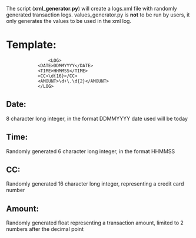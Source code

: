 The script (**xml_generator.py**) will create a logs.xml file with randomly generated transaction logs.
values_generator.py is **not** to be run by users, it only generates the values to be used in the xml log.

# Template:

			

			    	<LOG>  
    			<DATE>DDMMYYYY</DATE>  
    			<TIME>HHMMSS</TIME>  
    			<CC>\d{16}</CC>  
    			<AMOUNT>\d+\.\d{2}</AMOUNT>  
    			</LOG>

## Date: 
8 character long integer, in the format DDMMYYYY
		   date used will be today

## Time: 
Randomly generated 6 character long integer, in the format HHMMSS

## CC:	
Randomly generated 16 character long integer, representing a credit card number

## Amount: 
Randomly generated float representing a transaction amount, limited to 2 numbers after the decimal point

